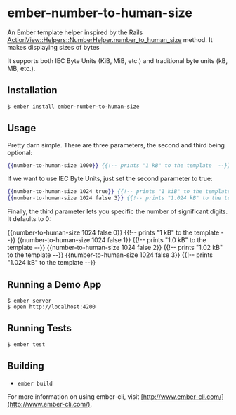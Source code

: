 # ember-number-to-human-size

An Ember template helper inspired by the Rails [ActionView::Helpers::NumberHelper.number_to_human_size](http://api.rubyonrails.org/classes/ActionView/Helpers/NumberHelper.html) method. It makes displaying sizes of bytes

It supports both IEC Byte Units (KiB, MiB, etc.) and traditional byte units (kB, MB, etc.).

## Installation

```
$ ember install ember-number-to-human-size
```

## Usage

Pretty darn simple. There are three parameters, the second and third being optional:

```handlebars
{{number-to-human-size 1000}} {{!-- prints "1 kB" to the template  --}}
```

If we want to use IEC Byte Units, just set the second parameter to true:

```handlebars
{{number-to-human-size 1024 true}} {{!-- prints "1 kiB" to the template  --}}
{{number-to-human-size 1024 false 3}} {{!-- prints "1.024 kB" to the template  --}}
```

Finally, the third parameter lets you specific the number of significant digits. It
defaults to 0:

{{number-to-human-size 1024 false 0}} {{!-- prints "1 kB" to the template  --}}
{{number-to-human-size 1024 false 1}} {{!-- prints "1.0 kB" to the template  --}}
{{number-to-human-size 1024 false 2}} {{!-- prints "1.02 kB" to the template  --}}
{{number-to-human-size 1024 false 3}} {{!-- prints "1.024 kB" to the template  --}}

## Running a Demo App

```
$ ember server
$ open http://localhost:4200
```

## Running Tests

```
$ ember test
```


## Building

* `ember build`

For more information on using ember-cli, visit [http://www.ember-cli.com/](http://www.ember-cli.com/).

